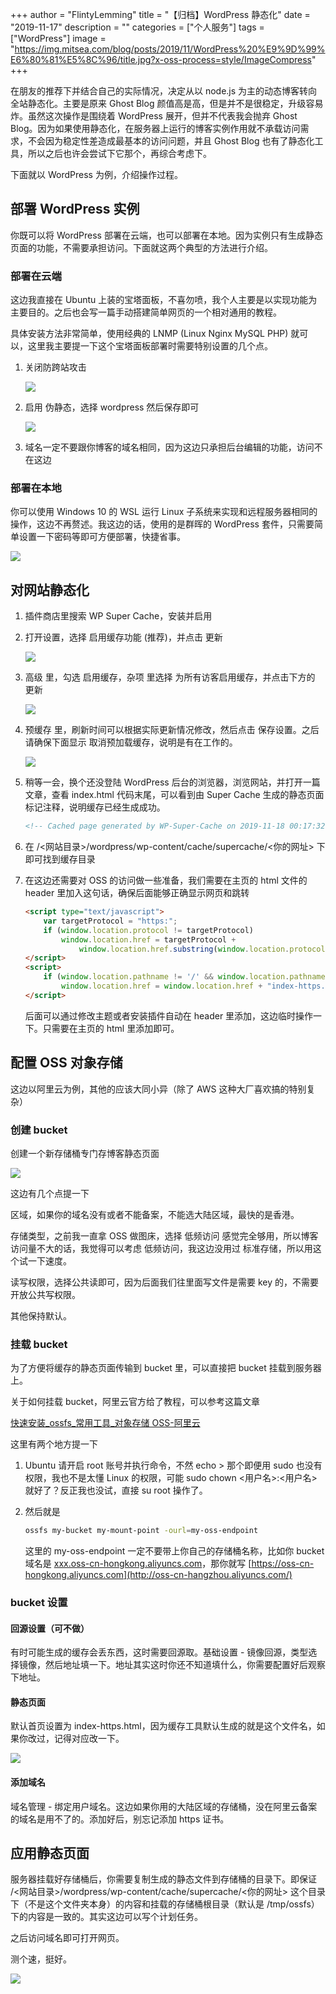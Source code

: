 +++
author = "FlintyLemming"
title = "【归档】WordPress 静态化"
date = "2019-11-17"
description = ""
categories = ["个人服务"]
tags = ["WordPress"]
image = "https://img.mitsea.com/blog/posts/2019/11/WordPress%20%E9%9D%99%E6%80%81%E5%8C%96/title.jpg?x-oss-process=style/ImageCompress"
+++

在朋友的推荐下并结合自己的实际情况，决定从以 node.js 为主的动态博客转向全站静态化。主要是原来 Ghost Blog 颜值高是高，但是并不是很稳定，升级容易炸。虽然这次操作是围绕着 WordPress 展开，但并不代表我会抛弃 Ghost Blog。因为如果使用静态化，在服务器上运行的博客实例作用就不承载访问需求，不会因为稳定性差造成最基本的访问问题，并且 Ghost Blog 也有了静态化工具，所以之后也许会尝试下它那个，再综合考虑下。

下面就以 WordPress 为例，介绍操作过程。

## 部署 WordPress 实例

你既可以将 WordPress 部署在云端，也可以部署在本地。因为实例只有生成静态页面的功能，不需要承担访问。下面就这两个典型的方法进行介绍。

### 部署在云端

这边我直接在 Ubuntu 上装的宝塔面板，不喜勿喷，我个人主要是以实现功能为主要目的。之后也会写一篇手动搭建简单网页的一个相对通用的教程。

具体安装方法非常简单，使用经典的 LNMP (Linux Nginx MySQL PHP) 就可以，这里我主要提一下这个宝塔面板部署时需要特别设置的几个点。

1. 关闭防跨站攻击
    
    ![](https://img.mitsea.com/blog/posts/2019/11/WordPress%20%E9%9D%99%E6%80%81%E5%8C%96/1.png?x-oss-process=style/ImageCompress)
    
2. 启用 伪静态，选择 wordpress 然后保存即可
    
    ![](https://img.mitsea.com/blog/posts/2019/11/WordPress%20%E9%9D%99%E6%80%81%E5%8C%96/2.png?x-oss-process=style/ImageCompress)
    
3. 域名一定不要跟你博客的域名相同，因为这边只承担后台编辑的功能，访问不在这边

### 部署在本地

你可以使用 Windows 10 的 WSL 运行 Linux 子系统来实现和远程服务器相同的操作，这边不再赘述。我这边的话，使用的是群晖的 WordPress 套件，只需要简单设置一下密码等即可方便部署，快捷省事。

![](https://img.mitsea.com/blog/posts/2019/11/WordPress%20%E9%9D%99%E6%80%81%E5%8C%96/3.png?x-oss-process=style/ImageCompress)

## 对网站静态化

1. 插件商店里搜索 WP Super Cache，安装并启用
2. 打开设置，选择 启用缓存功能 (推荐)，并点击 更新
    
    ![](https://img.mitsea.com/blog/posts/2019/11/WordPress%20%E9%9D%99%E6%80%81%E5%8C%96/4.png?x-oss-process=style/ImageCompress)
    
3. 高级 里，勾选 启用缓存，杂项 里选择 为所有访客启用缓存，并点击下方的 更新
    
    ![](https://img.mitsea.com/blog/posts/2019/11/WordPress%20%E9%9D%99%E6%80%81%E5%8C%96/5.png?x-oss-process=style/ImageCompress)
    
4. 预缓存 里，刷新时间可以根据实际更新情况修改，然后点击 保存设置。之后请确保下面显示 取消预加载缓存，说明是有在工作的。
    
    ![](https://img.mitsea.com/blog/posts/2019/11/WordPress%20%E9%9D%99%E6%80%81%E5%8C%96/6.png?x-oss-process=style/ImageCompress)
    
5. 稍等一会，换个还没登陆 WordPress 后台的浏览器，浏览网站，并打开一篇文章，查看 index.html 代码末尾，可以看到由 Super Cache 生成的静态页面标记注释，说明缓存已经生成成功。
    
    ```html
    <!-- Cached page generated by WP-Super-Cache on 2019-11-18 00:17:32 -→
    ```
    
6. 在 /<网站目录>/wordpress/wp-content/cache/supercache/<你的网址> 下即可找到缓存目录
7. 在这边还需要对 OSS 的访问做一些准备，我们需要在主页的 html 文件的 header 里加入这句话，确保后面能够正确显示网页和跳转
    
    ```html
    <script type="text/javascript">
        var targetProtocol = "https:";
        if (window.location.protocol != targetProtocol)
            window.location.href = targetProtocol +
                window.location.href.substring(window.location.protocol.length);
    </script>
    <script>
        if (window.location.pathname != '/' && window.location.pathname != '/index-https.html')
            window.location.href = window.location.href + "index-https.html";
    </script>
    ```
    
    后面可以通过修改主题或者安装插件自动在 header 里添加，这边临时操作一下。只需要在主页的 html 里添加即可。
    

## 配置 OSS 对象存储

这边以阿里云为例，其他的应该大同小异（除了 AWS 这种大厂喜欢搞的特别复杂）

### 创建 bucket

创建一个新存储桶专门存博客静态页面

![](https://img.mitsea.com/blog/posts/2019/11/WordPress%20%E9%9D%99%E6%80%81%E5%8C%96/7.png?x-oss-process=style/ImageCompress)

这边有几个点提一下

区域，如果你的域名没有或者不能备案，不能选大陆区域，最快的是香港。

存储类型，之前我一直拿 OSS 做图床，选择 低频访问 感觉完全够用，所以博客访问量不大的话，我觉得可以考虑 低频访问，我这边没用过 标准存储，所以用这个试一下速度。

读写权限，选择公共读即可，因为后面我们往里面写文件是需要 key 的，不需要开放公共写权限。

其他保持默认。

### 挂载 bucket

为了方便将缓存的静态页面传输到 bucket 里，可以直接把 bucket 挂载到服务器上。

关于如何挂载 bucket，阿里云官方给了教程，可以参考这篇文章

[快速安装_ossfs_常用工具_对象存储 OSS-阿里云](https://help.aliyun.com/document_detail/32196.html)

这里有两个地方提一下

1. Ubuntu 请开启 root 账号并执行命令，不然 echo > 那个即便用 sudo 也没有权限，我也不是太懂 Linux 的权限，可能 sudo chown <用户名>:<用户名> 就好了？反正我也没试，直接 su root 操作了。
2. 然后就是 
    
    ```bash
    ossfs my-bucket my-mount-point -ourl=my-oss-endpoint
    ```
    
    这里的 my-oss-endpoint 一定不要带上你自己的存储桶名称，比如你 bucket 域名是 [xxx.oss-cn-hongkong.aliyuncs.com](flintyblog.oss-cn-hongkong.aliyuncs.com)，那你就写 [https://oss-cn-hongkong.aliyuncs.com](http://oss-cn-hangzhou.aliyuncs.com/)
    

### bucket 设置

#### 回源设置（可不做）

有时可能生成的缓存会丢东西，这时需要回源取。基础设置 - 镜像回源，类型选择镜像，然后地址填一下。地址其实这时你还不知道填什么，你需要配置好后观察下地址。

#### 静态页面

默认首页设置为 index-https.html，因为缓存工具默认生成的就是这个文件名，如果你改过，记得对应改一下。

![](https://img.mitsea.com/blog/posts/2019/11/WordPress%20%E9%9D%99%E6%80%81%E5%8C%96/8.png?x-oss-process=style/ImageCompress)

#### 添加域名

域名管理 - 绑定用户域名。这边如果你用的大陆区域的存储桶，没在阿里云备案的域名是用不了的。添加好后，别忘记添加 https 证书。

## 应用静态页面

服务器挂载好存储桶后，你需要复制生成的静态文件到存储桶的目录下。即保证 /<网站目录>/wordpress/wp-content/cache/supercache/<你的网址> 这个目录下（不是这个文件夹本身）的内容和挂载的存储桶根目录（默认是 /tmp/ossfs）下的内容是一致的。其实这边可以写个计划任务。

之后访问域名即可打开网页。

测个速，挺好。

![](https://img.mitsea.com/blog/posts/2019/11/WordPress%20%E9%9D%99%E6%80%81%E5%8C%96/9.png?x-oss-process=style/ImageCompress)